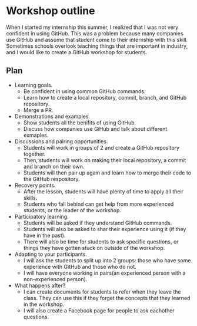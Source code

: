 # Workshop outline

When I started my internship this summer, I realized that I was not very confident in using GitHub. 
This was a problem because many companies use GitHub and assume that student come to their internship with this skill.
Sometimes schools overlook teaching things that are important in industry, and I would like to create a GitHub workshop for students.

## Plan
- Learning goals.
  - Be confident in using common GitHub commands.
  - Learn how to create a local repository, commit, branch, and GitHub repository.
  - Merge a PR.
- Demonstrations and examples.
  - Show students all the benifits of using GitHub.
  - Discuss how companies use GiHub and talk about different exmaples.
- Discussions and pairing opportunities.
  - Students will work in groups of 2 and create a GitHub repository together.
  - Then, students will work on making their local repository, a commit and branch on their own.
  - Students will then pair up again and learn how to merge their code to the GitHub respository.
- Recovery points.
  - After the lesson, students will have plenty of time to apply all their skills.
  - Students who fall behind can get help from more experienced students, or the leader of the workshop.
- Participatory learning.
  - Students will be asked if they understand GitHub commands.
  - Students will also be asked to shar their experience using it (if they have in the past).
  - There will also be time for students to ask specific questions, or things they have gotten stuck on outside of the workshop.
- Adapting to your participants.
  - I will ask the students to split up into 2 groups: those who have some experience with GitHub and those who do not.
  - I will have everyone working in pairs(an experienced person with a non-experienced person).
- What happens after?
  - I can create documents for students to refer when they leave the class. They can use this if they forget the concepts that they learned in the workshop.
  - I will also create a Facebook page for people to ask eachother questions.
